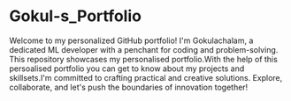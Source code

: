# Gokul-s_Portfolio



Welcome to my personalized GitHub portfolio! I'm Gokulachalam, a dedicated ML developer with a penchant for coding and problem-solving. This repository showcases my personalised portfolio.With the help of this persoalised portfolio you can get to know about my projects and skillsets.I'm committed to crafting practical and creative solutions. Explore, collaborate, and let's push the boundaries of innovation together!
